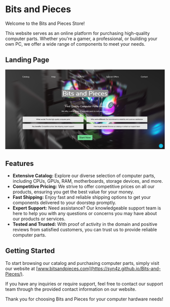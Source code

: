 # Bits and Pieces

Welcome to the Bits and Pieces Store!

This website serves as an online platform for purchasing high-quality computer parts. Whether you're a gamer, a professional, or building your own PC, we offer a wide range of components to meet your needs.

## Landing Page
![Screenshot of the page](./images/screenshot.png)

## Features

- **Extensive Catalog:** Explore our diverse selection of computer parts, including CPUs, GPUs, RAM, motherboards, storage devices, and more.
- **Competitive Pricing:** We strive to offer competitive prices on all our products, ensuring you get the best value for your money.
- **Fast Shipping:** Enjoy fast and reliable shipping options to get your components delivered to your doorstep promptly.
- **Expert Support:** Need assistance? Our knowledgeable support team is here to help you with any questions or concerns you may have about our products or services.
- **Tested and Trusted:** With proof of activity in the domain and positive reviews from satisfied customers, you can trust us to provide reliable computer parts.

## Getting Started

To start browsing our catalog and purchasing computer parts, simply visit our website at [www.bitsandpieces.com](https://syn4z.github.io/Bits-and-Pieces/).

If you have any inquiries or require support, feel free to contact our support team through the provided contact information on our website.

Thank you for choosing Bits and Pieces for your computer hardware needs!

